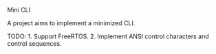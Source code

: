 Mini CLI

A project aims to implement a minimized CLI.

TODO:
    1. Support FreeRTOS.
    2. Implement ANSI control characters and control sequences.


